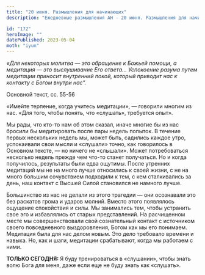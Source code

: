 ```yaml
---
title: "20 июня. Размышления для начинающих"
description: "Ежедневные размышления АН - 20 июня. Размышления для начинающих"

id: "172"
heroImage: ""
datePublished: 2023-05-04
moth: "iyun"
---
```


_«Для некоторых молитва — это обращение к Божьей помощи, а медитация — это
выслушивание Его ответа… Успокоение разума путем медитации приносит внутренний
покой, который приводит нас к контакту с Богом внутри нас”._

Основной текст, сс. 55-56

«Имейте терпение, когда учитесь медитации», — говорили многим из нас. «Для
того, чтобы понять, что «слушать», требуется опыт».

Мы рады, что кто-то нам об этом сказал, иначе многие бы из нас бросили бы
медитировать после пары недель попыток. В течение первых нескольких недель мы,
может быть, садились каждое утро, успокаивали свои мысли и «слушали» точно,
как говорилось в Основном тексте, — но ничего не «слышали». Может
потребоваться несколько недель прежде чем что-то станет получаться. Но и когда
получилось, результаты были едва ощутимы. После утренних медитаций мы не на
много лучше относились к своей жизни, с не на много большим сочувствием
подходили к тем, с кем сталкивались за день, наш контакт с Высшей Силой
становился не намного лучше.

Большинство из нас не делали из этого трагедии — они осознавали это без
раскатов грома и ударов молний. Вместо этого появлялось ощущение спокойствия и
силы. Мы занимались тем, чтобы устранить свое эго и избавлялись от старых
представлений. На расчищенном месте мы совершенствовали свой сознательный
контакт с источником своего повседневного выздоровления, Богом как мы его
понимаем. Медитация была для нас делом новым. Это дело требовало времени и
навыка. Но, как и шаги, медитации срабатывают, когда мы работаем с ними.

**ТОЛЬКО СЕГОДНЯ:** Я буду тренироваться в «слушании», чтобы знать волю Бога
для меня, даже если еще не буду знать как «слушать».
